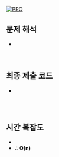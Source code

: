 [![PRO]][Link]

## 문제 해석

-

<br/>

## 최종 제출 코드

-

```js

```

<br/>

## 시간 복잡도

-
- **∴ O(n)**

<!---------------------------------------------------------------------------->

[PRO]: https://github.com/GoSSaChin/algorithm-js/assets/107768516/67c43b52-bc3f-4571-a249-5519021afbb0
[Link]: https://school.programmers.co.kr/learn/courses/30/lessons/154538
